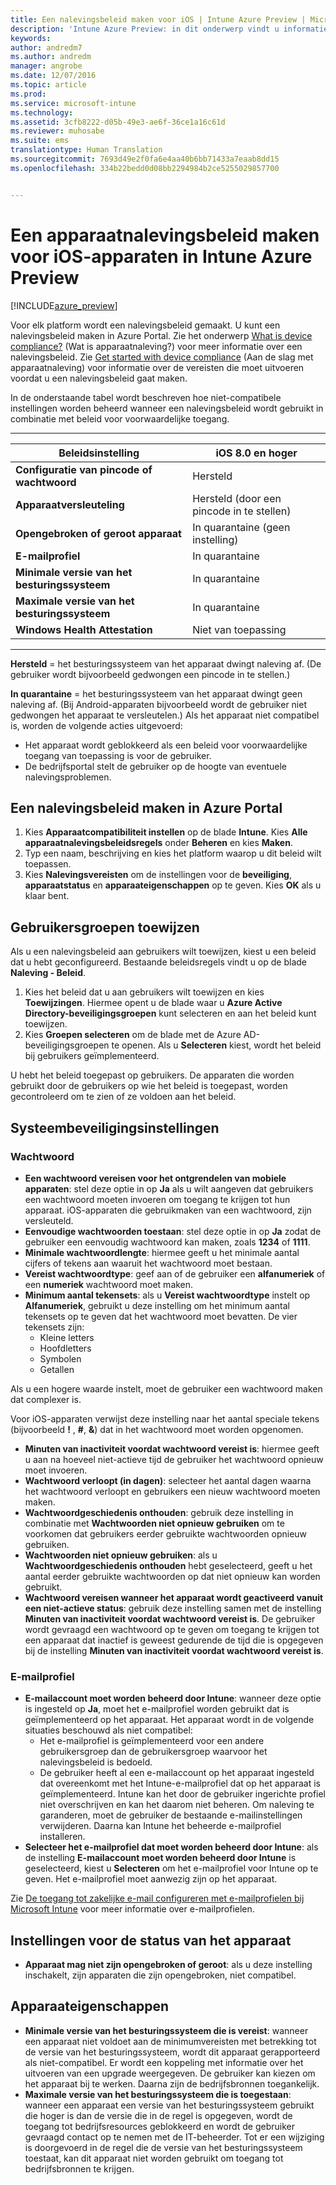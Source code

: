 ```yaml
---
title: Een nalevingsbeleid maken voor iOS | Intune Azure Preview | Microsoft Docs
description: 'Intune Azure Preview: in dit onderwerp vindt u informatie over het maken van een nalevingsbeleid voor iOS-apparaten.'
keywords: 
author: andredm7
ms.author: andredm
manager: angrobe
ms.date: 12/07/2016
ms.topic: article
ms.prod: 
ms.service: microsoft-intune
ms.technology: 
ms.assetid: 3cfb8222-d05b-49e3-ae6f-36ce1a16c61d
ms.reviewer: muhosabe
ms.suite: ems
translationtype: Human Translation
ms.sourcegitcommit: 7693d49e2f0fa6e4aa40b6bb71433a7eaab8dd15
ms.openlocfilehash: 334b22bedd0d08bb2294984b2ce5255029857700


---
```


# <a name="how-to-create-a-device-compliance-policy-for-ios-devices-in-intune-azure-preview"></a>Een apparaatnalevingsbeleid maken voor iOS-apparaten in Intune Azure Preview


[!INCLUDE[azure_preview](../includes/azure_preview.md)]

Voor elk platform wordt een nalevingsbeleid gemaakt.  U kunt een nalevingsbeleid maken in Azure Portal. Zie het onderwerp [What is device compliance?](what-is-device-compliance.md) (Wat is apparaatnaleving?) voor meer informatie over een nalevingsbeleid. Zie [Get started with device compliance](get-started-with-device-compliance.md) (Aan de slag met apparaatnaleving) voor informatie over de vereisten die moet uitvoeren voordat u een nalevingsbeleid gaat maken.

In de onderstaande tabel wordt beschreven hoe niet-compatibele instellingen worden beheerd wanneer een nalevingsbeleid wordt gebruikt in combinatie met beleid voor voorwaardelijke toegang.

-------------------------------


| **Beleidsinstelling** | **iOS 8.0 en hoger** |
| --- | --- |
| **Configuratie van pincode of wachtwoord** | Hersteld |   
| **Apparaatversleuteling** | Hersteld (door een pincode in te stellen) |
| **Opengebroken of geroot apparaat** | In quarantaine (geen instelling)
| **E-mailprofiel** | In quarantaine |
|**Minimale versie van het besturingssysteem** | In quarantaine |
| **Maximale versie van het besturingssysteem** | In quarantaine |  
| **Windows Health Attestation** | Niet van toepassing |  
----------------------------


**Hersteld** = het besturingssysteem van het apparaat dwingt naleving af. (De gebruiker wordt bijvoorbeeld gedwongen een pincode in te stellen.)

**In quarantaine** = het besturingssysteem van het apparaat dwingt geen naleving af. (Bij Android-apparaten bijvoorbeeld wordt de gebruiker niet gedwongen het apparaat te versleutelen.) Als het apparaat niet compatibel is, worden de volgende acties uitgevoerd:

- Het apparaat wordt geblokkeerd als een beleid voor voorwaardelijke toegang van toepassing is voor de gebruiker.
- De bedrijfsportal stelt de gebruiker op de hoogte van eventuele nalevingsproblemen.

## <a name="create-a-compliance-policy-in-the-azure-portal"></a>Een nalevingsbeleid maken in Azure Portal

1. Kies **Apparaatcompatibiliteit instellen** op de blade **Intune**. Kies **Alle apparaatnalevingsbeleidsregels** onder **Beheren** en kies **Maken**.
2. Typ een naam, beschrijving en kies het platform waarop u dit beleid wilt toepassen.
3. Kies **Nalevingsvereisten** om de instellingen voor de **beveiliging**, **apparaatstatus** en **apparaateigenschappen** op te geven. Kies **OK** als u klaar bent.

<!--- 4. Choose **Actions for noncompliance** to say what actions should happen when a device is determined as noncompliant with this policy.
5. In the **Actions for noncompliance** blade, choose **Add** to create a new action.  The action parameters blade allows you to specify the action, email recipients that should receive the notification in addition to the user of the device, and the content of the notification that you want to send.
7. The message template option allows you to create several custom emails depending on when the action is set to take. For example, you can create a message for notifications that are sent for the first time and a different message for final warning before access is blocked. The custom messages that you create can be used for all your device compliance policy.
7. Specify the **Grace period** which determines when that action to take place.  For example, you may want to send a notification as soon as the device is evaluated as noncompliant, but allow some time before enforcing the conditional access policy to block access to company resources like SharePoint online.
8. Choose **Add** to finish creating the action.
9. You can create multiple actions and the sequence in which they should occur. Choose **Ok** when you are finished creating all the actions.--->

## <a name="assign-user-groups"></a>Gebruikersgroepen toewijzen

Als u een nalevingsbeleid aan gebruikers wilt toewijzen, kiest u een beleid dat u hebt geconfigureerd. Bestaande beleidsregels vindt u op de blade **Naleving - Beleid**.

1. Kies het beleid dat u aan gebruikers wilt toewijzen en kies **Toewijzingen**. Hiermee opent u de blade waar u **Azure Active Directory-beveiligingsgroepen** kunt selecteren en aan het beleid kunt toewijzen.
2. Kies **Groepen selecteren** om de blade met de Azure AD-beveiligingsgroepen te openen.  Als u **Selecteren** kiest, wordt het beleid bij gebruikers geïmplementeerd.

U hebt het beleid toegepast op gebruikers.  De apparaten die worden gebruikt door de gebruikers op wie het beleid is toegepast, worden gecontroleerd om te zien of ze voldoen aan het beleid.

<!---## Compliance policy settings--->

## <a name="system-security-settings"></a>Systeembeveiligingsinstellingen

### <a name="password"></a>Wachtwoord

- **Een wachtwoord vereisen voor het ontgrendelen van mobiele apparaten**: stel deze optie in op **Ja** als u wilt aangeven dat gebruikers een wachtwoord moeten invoeren om toegang te krijgen tot hun apparaat. iOS-apparaten die gebruikmaken van een wachtwoord, zijn versleuteld.
- **Eenvoudige wachtwoorden toestaan**: stel deze optie in op **Ja** zodat de gebruiker een eenvoudig wachtwoord kan maken, zoals **1234** of **1111**.
- **Minimale wachtwoordlengte**: hiermee geeft u het minimale aantal cijfers of tekens aan waaruit het wachtwoord moet bestaan.
- **Vereist wachtwoordtype**: geef aan of de gebruiker een **alfanumeriek** of een **numeriek** wachtwoord moet maken.
- **Minimum aantal tekensets**: als u **Vereist wachtwoordtype** instelt op **Alfanumeriek**, gebruikt u deze instelling om het minimum aantal tekensets op te geven dat het wachtwoord moet bevatten. De vier tekensets zijn:
  - Kleine letters
  - Hoofdletters
  - Symbolen
  - Getallen

Als u een hogere waarde instelt, moet de gebruiker een wachtwoord maken dat complexer is.

Voor iOS-apparaten verwijst deze instelling naar het aantal speciale tekens (bijvoorbeeld **!** , **#**, **&amp;**) dat in het wachtwoord moet worden opgenomen.

- **Minuten van inactiviteit voordat wachtwoord vereist is**: hiermee geeft u aan na hoeveel niet-actieve tijd de gebruiker het wachtwoord opnieuw moet invoeren.
- **Wachtwoord verloopt (in dagen)**: selecteer het aantal dagen waarna het wachtwoord verloopt en gebruikers een nieuw wachtwoord moeten maken.
- **Wachtwoordgeschiedenis onthouden**: gebruik deze instelling in combinatie met **Wachtwoorden niet opnieuw gebruiken** om te voorkomen dat gebruikers eerder gebruikte wachtwoorden opnieuw gebruiken.
- **Wachtwoorden niet opnieuw gebruiken**: als u **Wachtwoordgeschiedenis onthouden** hebt geselecteerd, geeft u het aantal eerder gebruikte wachtwoorden op dat niet opnieuw kan worden gebruikt.
- **Wachtwoord vereisen wanneer het apparaat wordt geactiveerd vanuit een niet-actieve status**: gebruik deze instelling samen met de instelling **Minuten van inactiviteit voordat wachtwoord vereist is**. De gebruiker wordt gevraagd een wachtwoord op te geven om toegang te krijgen tot een apparaat dat inactief is geweest gedurende de tijd die is opgegeven bij de instelling **Minuten van inactiviteit voordat wachtwoord vereist is**.

### <a name="email-profile"></a>E-mailprofiel

- **E-mailaccount moet worden beheerd door Intune**: wanneer deze optie is ingesteld op **Ja**, moet het e-mailprofiel worden gebruikt dat is geïmplementeerd op het apparaat. Het apparaat wordt in de volgende situaties beschouwd als niet compatibel:
  - Het e-mailprofiel is geïmplementeerd voor een andere gebruikersgroep dan de gebruikersgroep waarvoor het nalevingsbeleid is bedoeld.
  - De gebruiker heeft al een e-mailaccount op het apparaat ingesteld dat overeenkomt met het Intune-e-mailprofiel dat op het apparaat is geïmplementeerd. Intune kan het door de gebruiker ingerichte profiel niet overschrijven en kan het daarom niet beheren. Om naleving te garanderen, moet de gebruiker de bestaande e-mailinstellingen verwijderen. Daarna kan Intune het beheerde e-mailprofiel installeren.
- **Selecteer het e-mailprofiel dat moet worden beheerd door Intune**: als de instelling **E-mailaccount moet worden beheerd door Intune** is geselecteerd, kiest u **Selecteren** om het e-mailprofiel voor Intune op te geven. Het e-mailprofiel moet aanwezig zijn op het apparaat.

Zie [De toegang tot zakelijke e-mail configureren met e-mailprofielen bij Microsoft Intune](https://docs.microsoft.com/en-us/intune/deploy-use/configure-access-to-corporate-email-using-email-profiles-with-microsoft-intune) voor meer informatie over e-mailprofielen.

## <a name="device-health-settings"></a>Instellingen voor de status van het apparaat

- **Apparaat mag niet zijn opengebroken of geroot**: als u deze instelling inschakelt, zijn apparaten die zijn opengebroken, niet compatibel.

## <a name="device-properties"></a>Apparaateigenschappen

- **Minimale versie van het besturingssysteem die is vereist**: wanneer een apparaat niet voldoet aan de minimumvereisten met betrekking tot de versie van het besturingssysteem, wordt dit apparaat gerapporteerd als niet-compatibel. Er wordt een koppeling met informatie over het uitvoeren van een upgrade weergegeven. De gebruiker kan kiezen om het apparaat bij te werken. Daarna zijn de bedrijfsbronnen toegankelijk.
- **Maximale versie van het besturingssysteem die is toegestaan**: wanneer een apparaat een versie van het besturingssysteem gebruikt die hoger is dan de versie die in de regel is opgegeven, wordt de toegang tot bedrijfsresources geblokkeerd en wordt de gebruiker gevraagd contact op te nemen met de IT-beheerder. Tot er een wijziging is doorgevoerd in de regel die de versie van het besturingssysteem toestaat, kan dit apparaat niet worden gebruikt om toegang tot bedrijfsbronnen te krijgen.

<!--- ## Next steps

[How to monitor device compliance](monitor-device-compliance.md)--->



<!--HONumber=Feb17_HO1-->


